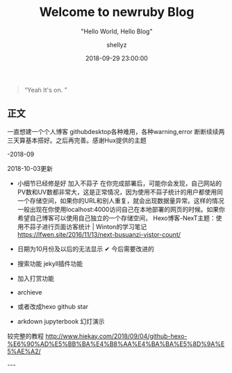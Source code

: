 ﻿---
layout:     post
title:      "Welcome to newruby Blog"
subtitle:   " \"Hello World, Hello Blog\""
date:       2018-09-29 23:00:00
author:     "shellyz"
header-img: "img/post-bg-2015.jpg"
tags:
    - 生活
---

> “Yeah It's on. ”


## 正文

一直想建一个个人博客 githubdesktop各种难用，各种warning,error
断断续续两三天算基本搭好。之后再完善。感谢Hux提供的主题



-2018-09


2018-10-03更新
* 小细节已经修是好  加入不蒜子
在你完成部署后，可能你会发现，自己网站的PV数和UV数都非常大，这是正常情况，因为使用不蒜子统计的用户都使用同一个存储空间，如果你的URL和别人重复，就会出现数据量异常。这样的情况一般出现在你使用localhost:4000访问自己在本地部署的网页的时候。如果你希望自己博客可以使用自己独立的一个存储空间，
Hexo博客-NexT主题：使用不蒜子进行页面访客统计 | Winton的学习笔记  https://lfwen.site/2016/11/13/next-busuanzi-vistor-count/

* 日期为10月份及以后的无法显示 ✔
今后需要改进的
* 搜索功能 jekyll插件功能
* 加入打赏功能
* archieve
* 或者改成hexo  github star
* arkdown  jupyterbook  幻灯演示



较完整的教程
http://www.hiekay.com/2018/09/04/github-hexo-%E6%90%AD%E5%BB%BA%E4%B8%AA%E4%BA%BA%E5%8D%9A%E5%AE%A2/

<p id = "build"></p>
---


